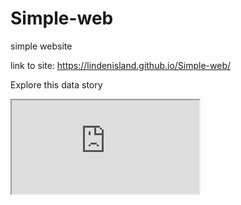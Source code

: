 # Simple-web
simple website


link to site: https://lindenisland.github.io/Simple-web/

Explore this data story
<iframe src="https://public.tableau.com/profile/yun7336#!/vizhome/SOL2018-19/Dashboard1"></iframe>
